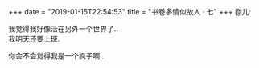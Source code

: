 +++
date = "2019-01-15T22:54:53"
title = "书卷多情似故人 · 七"
+++
卷儿:  
  
我觉得我好像活在另外一个世界了..  
我明天还要上班.  
  
你会不会觉得我是一个疯子啊..  